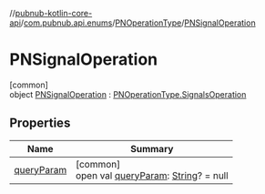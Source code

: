 //[pubnub-kotlin-core-api](../../../../index.md)/[com.pubnub.api.enums](../../index.md)/[PNOperationType](../index.md)/[PNSignalOperation](index.md)

# PNSignalOperation

[common]\
object [PNSignalOperation](index.md) : [PNOperationType.SignalsOperation](../-signals-operation/index.md)

## Properties

| Name | Summary |
|---|---|
| [queryParam](../query-param.md) | [common]<br>open val [queryParam](../query-param.md): [String](https://kotlinlang.org/api/latest/jvm/stdlib/kotlin/-string/index.html)? = null |
